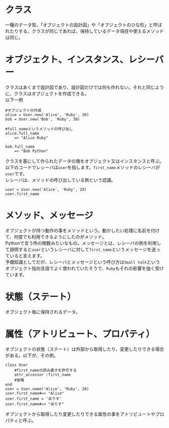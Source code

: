 # クラス
一種のデータ型。「オブジェクトの設計図」や「オブジェクトのひな形」と呼ばれたりする。クラスが同じであれば、保持しているデータ項目や使えるメソッドは同じ。  
# オブジェクト、インスタンス、レシーバー
クラスはあくまで設計図であり、設計図だけでは何も作れない。それと同じように、クラスはオブジェクトを作成できる。  
以下一例
```
#オブジェクトの作成
alice = User.new('Alice', 'Ruby', 20)
bob = User.new('Bob', 'Ruby', 30)

#full_nameというメソッドの呼び出し
alice.full_name
    => "Alice Ruby"

bob.full_name
    => "Bob Python"
```
クラスを基にして作られたデータの塊をオブジェクト又はインスタンスと呼ぶ。  
以下のコードでレシーバは`user`を指します。`first_name`メソッドのレシーバが`user`です。  
レシーバは、メソッドの呼び出している側という認識。
```
user = User.new('Alice', 'Ruby', 20)
user.first_name
```
# メソッド、メッセージ
オブジェクトが持つ動作の事をメソッドという。動かしたい処理に名前を付けて、何度でも利用できるようにしたのがメソッド。  
Pythonで言う所の関数みたいなもの。メッセージとは、レシーバの例を利用して説明すると`user`というレシーバに対して`first_name`というメッセージを送っていると言えます。  
予備知識としてだが、レシーバとメッセージという呼び方は`Small talk`というオブジェクト指向言語でよく使われていたそうで、`Ruby`もそれの影響を強く受けています。  
# 状態（ステート）
オブジェクト毎に保持されるデータ。  
# 属性（アトリビュート、プロパティ）
オブジェクトの状態（ステート）は外部から取得したり、変更したりできる場合がある。以下が、その例。  
```
class User
    #first_nameの読み書きを許可する
    attr_accessor :first_name
    #省略
end
user = User.name('Alice', 'Ruby', 20)
user.first_name#=> "Alice"
user.first_name = 'ありす'
user.first_name#=> "ありす"
```
オブジェクトから取得したり変更したりできる属性の事をアトリビュートやプロパティと呼ぶ。